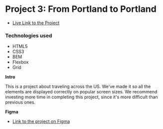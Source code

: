 # Project 3: From Portland to Portland
* [Live Link to the Project](https://ahnafahamed.github.io/web_project_3/)
### Technologies used
* HTML5
* CSS3
* BEM
* Flexbox
* Grid

**Intro**

This is a project about traveling across the US. We've made it so all the elements are displayed correctly on popular screen sizes. We recommend investing more time in completing this project, since it's more difficult than previous ones.

**Figma**

* [Link to the project on Figma](https://www.figma.com/file/AtbNbstbxWPcMqvF061V0R/Sprint-3%3A-From-Portland-to-Portland-%7C-desktop-%2B-mobile?node-id=0%3A1)

